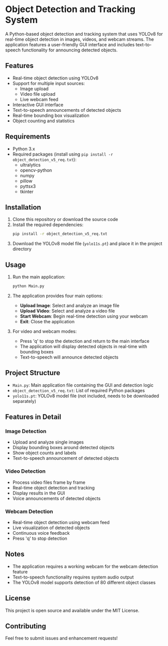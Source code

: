 # Object Detection and Tracking System

A Python-based object detection and tracking system that uses YOLOv8 for real-time object detection in images, videos, and webcam streams. The application features a user-friendly GUI interface and includes text-to-speech functionality for announcing detected objects.

## Features

- Real-time object detection using YOLOv8
- Support for multiple input sources:
  - Image upload
  - Video file upload
  - Live webcam feed
- Interactive GUI interface
- Text-to-speech announcements of detected objects
- Real-time bounding box visualization
- Object counting and statistics

## Requirements

- Python 3.x
- Required packages (install using `pip install -r object_detection_v5_req.txt`):
  - ultralytics
  - opencv-python
  - numpy
  - pillow
  - pyttsx3
  - tkinter

## Installation

1. Clone this repository or download the source code
2. Install the required dependencies:
   ```bash
   pip install -r object_detection_v5_req.txt
   ```
3. Download the YOLOv8 model file (`yolo11s.pt`) and place it in the project directory

## Usage

1. Run the main application:
   ```bash
   python Main.py
   ```

2. The application provides four main options:
   - **Upload Image**: Select and analyze an image file
   - **Upload Video**: Select and analyze a video file
   - **Start Webcam**: Begin real-time detection using your webcam
   - **Exit**: Close the application

3. For video and webcam modes:
   - Press 'q' to stop the detection and return to the main interface
   - The application will display detected objects in real-time with bounding boxes
   - Text-to-speech will announce detected objects

## Project Structure

- `Main.py`: Main application file containing the GUI and detection logic
- `object_detection_v5_req.txt`: List of required Python packages
- `yolo11s.pt`: YOLOv8 model file (not included, needs to be downloaded separately)

## Features in Detail

### Image Detection
- Upload and analyze single images
- Display bounding boxes around detected objects
- Show object counts and labels
- Text-to-speech announcement of detected objects

### Video Detection
- Process video files frame by frame
- Real-time object detection and tracking
- Display results in the GUI
- Voice announcements of detected objects

### Webcam Detection
- Real-time object detection using webcam feed
- Live visualization of detected objects
- Continuous voice feedback
- Press 'q' to stop detection

## Notes

- The application requires a working webcam for the webcam detection feature
- Text-to-speech functionality requires system audio output
- The YOLOv8 model supports detection of 80 different object classes

## License

This project is open source and available under the MIT License.

## Contributing

Feel free to submit issues and enhancement requests! 
